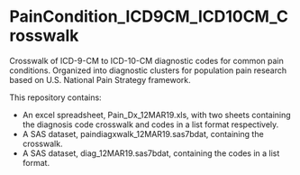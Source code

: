 # PainCondition_ICD9CM_ICD10CM_Crosswalk

Crosswalk of ICD-9-CM to ICD-10-CM diagnostic codes for common pain conditions. Organized into diagnostic clusters for population pain research based on U.S. National Pain Strategy framework. 

This repository contains:
* An excel spreadsheet, Pain_Dx_12MAR19.xls, with two sheets containing the diagnosis code crosswalk and codes in a list format respectively.
* A SAS dataset, paindiagxwalk_12MAR19.sas7bdat, containing the crosswalk.
* A SAS dataset, diag_12MAR19.sas7bdat, containing the codes in a list format.
